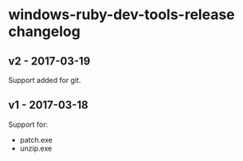 # windows-ruby-dev-tools-release changelog

## v2 - 2017-03-19

Support added for git.


## v1 - 2017-03-18

Support for:
- patch.exe
- unzip.exe
